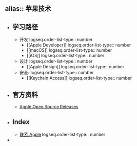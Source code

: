 alias:: 苹果技术
---

- ## 学习路径
	- 开发
	  logseq.order-list-type:: number
		- [[Apple Developer]]
		  logseq.order-list-type:: number
		- [[macOS]]
		  logseq.order-list-type:: number
		- [[iOS]]
		  logseq.order-list-type:: number
	- 设计
	  logseq.order-list-type:: number
		- [[Apple Design]]
		  logseq.order-list-type:: number
	- 安全: 
	  logseq.order-list-type:: number
		- [[Keychain Access]]
		  logseq.order-list-type:: number
- ## 官方资料
	- [Apple Open Source Releases](https://opensource.apple.com/releases/)
- ## Index
	- [联系 Apple](https://developer.apple.com/contact/)
	  logseq.order-list-type:: number
-
